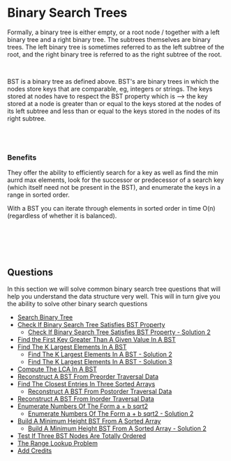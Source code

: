 # Binary Search Trees

Formally, a binary tree is either empty, or a root node / together with a left binary tree and a right binary tree. The subtrees themselves are binary trees. The left binary tree is sometimes referred to as the left subtree of the root, and the right binary tree is referred to as the right subtree of the root.

<br>

BST is a binary tree as defined above. BST's are binary trees in which the nodes store keys that are comparable, eg, integers or strings. The keys stored at nodes have to respect the BST property which is --> the key stored at a node is greater than or equal to the keys stored at the nodes of its left subtree and less than or equal to the keys stored in the nodes of its right subtree.

<br>

<br>

### Benefits

They offer the ability to efficiently search for a key as well as find the min aurrd max elements, look for the successor or predecessor of a search key (which itself need not be present in the BST), and enumerate the keys in a range in sorted order.

With a BST you can iterate through elements in sorted order in time O(n) (regardless of whether it is balanced).

<br>

<br> <br>

## Questions

In this section we will solve common binary search tree questions that will help you understand the data structure very well. This will in turn give you the ability to solve other binary search questions

- [Search Binary Tree](0_search_bst/search_bst.py)
- [Check If Binary Search Tree Satisfies BST Property](1_check_if_bst_satisfies_bst_property/is_bst.py)
  - [Check If Binary Search Tree Satisfies BST Property - Solution 2](1_check_if_bst_satisfies_bst_property/is_bst_2.py)
- [Find the First Key Greater Than A Given Value In A BST](2_find_first_key_greater_than_a_value_in_bst/find_first_greater_than_k.py)
- [Find The K Largest Elements In A BST](3_k_largest_in_bst/k_largest_1.py)
  - [Find The K Largest Elements In A BST - Solution 2](3_k_largest_in_bst/k_largest_2.py)
  - [Find The K Largest Elements In A BST - Solution 3](3_k_largest_in_bst/k_largest_3.py)
- [Compute The LCA In A BST](3_k_largest_in_bst/k_largest_1.py)
- [Reconstruct A BST From Preorder Traversal Data](5_reconstruct_bst_from_preorder_traversal_data/reconstruct_bst.py)
- [Find The Closest Entries In Three Sorted Arrays](6_closest_entries_in_3_sorted_arrays/close_entries.py)
  - [Reconstruct A BST From Postorder Traversal Data](5.1_reconstruct_bst_from_post_order_traversal_data/reconstruct_bst.py) 
- [Reconstruct A BST From Inorder Traversal Data](5.2_reconstruct_bst_from_inorder_traversal_data/reconstruct_bst.py) 
- [Enumerate Numbers Of The Form a + b sqrt2](7_enumerate_numbers_of_the_form_a+b_sqrt2/enumerate_numbers_1.py)
  - [Enumerate Numbers Of The Form a + b sqrt2 - Solution 2](7_enumerate_numbers_of_the_form_a+b_sqrt2/enumerate_numbers.py)
- [Build A Minimum Height BST From A Sorted Array](8_build_minimum_height_bst/min_height_bst.py)
  - [Build A Minimum Height BST From A Sorted Array - Solution 2](8_build_minimum_height_bst/min_height_bst_2.py)
- [Test If Three BST Nodes Are Totally Ordered](9_ordered_bst_nodes/is_bst_ordered.py)
- [The Range Lookup Problem](10_range_look_up_problem/range_lookup.py)
- [Add Credits](11_add_credits/add_credits.py)
